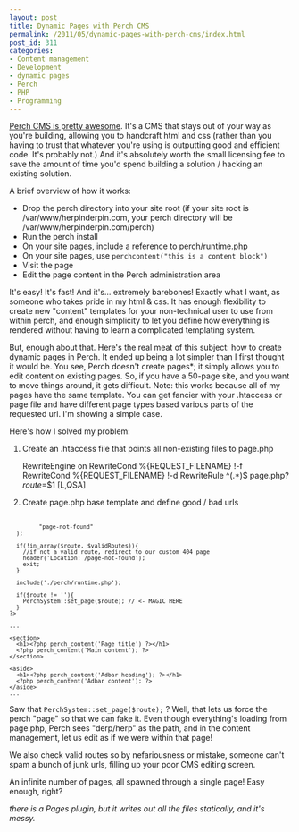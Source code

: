 ```yaml
---
layout: post
title: Dynamic Pages with Perch CMS
permalink: /2011/05/dynamic-pages-with-perch-cms/index.html
post_id: 311
categories: 
- Content management
- Development
- dynamic pages
- Perch
- PHP
- Programming
---
```


[Perch CMS is pretty awesome](http://grabaperch.com). It's a CMS that stays out 
of your way as you're building, allowing you to handcraft html and css (rather 
than you having to trust that whatever you're using is outputting good and 
efficient code. It's probably not.) And it's absolutely worth the small 
licensing fee to save the amount of time you'd spend building a solution / 
hacking an existing solution.

A brief overview of how it works:

* Drop the perch directory into your site root (if your site root is 
/var/www/herpinderpin.com, your perch directory will be 
/var/www/herpinderpin.com/perch)
* Run the perch install
* On your site pages, include a reference to perch/runtime.php
* On your site pages, use `perchcontent("this is a content block")`
* Visit the page
* Edit the page content in the Perch administration area

It's easy! It's fast! And it's... extremely barebones! Exactly what I want, as 
someone who takes pride in my html & css. It has enough flexibility to create 
new "content" templates for your non-technical user to use from within perch, 
and enough simplicity to let you define how everything is rendered without 
having to learn a complicated templating system.

But, enough about that. Here's the real meat of this subject: how to create 
dynamic pages in Perch. It ended up being a lot simpler than I first thought it 
would be. You see, Perch doesn't create pages*; it simply allows you to edit 
content on existing pages. So, if you have a 50-page site, and you want to move 
things around, it gets difficult. Note: this works because all of my pages have 
the same template. You can get fancier with your .htaccess or page file and 
have different page types based various parts of the requested url. I'm showing 
a simple case.

Here's how I solved my problem:

1. Create an .htaccess file that points all non-existing files to page.php

    RewriteEngine on
    RewriteCond %{REQUEST_FILENAME} !-f
    RewriteCond %{REQUEST_FILENAME} !-d
    RewriteRule ^(.*)$ page.php?_route_=$1 [L,QSA]

2. Create page.php base template and define good / bad urls

<code>
    <?php
      $route = strtolower($_GET['_route_']);
      //we'll make a list of valid pages
      $validRoutes = array(
        "derp",
        "derp/herp",
        "derp/mcburp"

        "page-not-found"
      );

      if(!in_array($route, $validRoutes)){
        //if not a valid route, redirect to our custom 404 page
        header('Location: /page-not-found');
        exit;
      }

      include('./perch/runtime.php');

      if($route != ''){
        PerchSystem::set_page($route); // <- MAGIC HERE
      }
    ?>

    ...

    <section>
      <h1><?php perch_content('Page title') ?></h1>
      <?php perch_content('Main content'); ?>
    </section>

    <aside>
      <h1><?php perch_content('Adbar heading'); ?></h1>
      <?php perch_content('Adbar content'); ?>
    </aside>
    ...
</code>

Saw that `PerchSystem::set_page($route);` ? Well, that lets us force the perch 
"page" so that we can fake it. Even though everything's loading from page.php, 
Perch sees "derp/herp" as the path, and in the content management, let us edit 
as if we were within that page!

We also check valid routes so by nefariousness or mistake, someone can't spam a 
bunch of junk urls, filling up your poor CMS editing screen.

An infinite number of pages, all spawned through a single page! Easy enough, 
right?

_there is a Pages plugin, but it writes out all the files statically, and it's messy._
